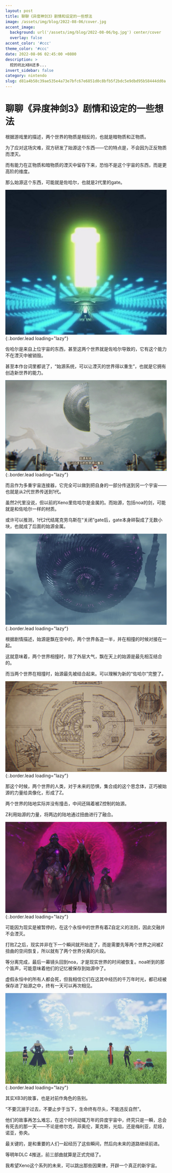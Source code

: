 ```yaml
---
layout: post
title: 聊聊《异度神剑3》剧情和设定的一些想法
image: /assets/img/blog/2022-08-06/cover.jpg
accent_image: 
  background: url('/assets/img/blog/2022-08-06/bg.jpg') center/cover
  overlay: false
accent_color: '#ccc'
theme_color: '#ccc'
date: 2022-08-06 02:45:00 +0800
description: >
  挖的坑比XBX还多...
invert_sidebar: false
category: nintendo
slug: d81a4b58c39ae535e4a73e7bfc67e6851d0c8bfb5f2bdc5e9dbd95b58444dd0a
---
```


# 聊聊《异度神剑3》剧情和设定的一些想法

根据游戏里的描述，两个世界的物质是相反的，也就是暗物质和正物质。

为了应对这场灾难，双方研发了始源这个东西——它的特点是，不会因为正反物质而湮灭。

而有能力在正物质和暗物质的湮灭中留存下来，恐怕不是这个宇宙的东西，而是更高阶的维度。

那么始源这个东西，可能就是佐哈尔，也就是2代里的gate。

![](/assets/img/blog/2022-08-05/1.jpg){:.border.lead loading="lazy"}

佐哈尔是来自上位宇宙的东西，甚至这两个世界就是佐哈尔导致的，它有这个能力不在湮灭中被销毁。

甚至本作台词里都说了，“始源系统，可以让湮灭的世界得以重生”，也就是它拥有创造新世界的能力。

![](/assets/img/blog/2022-08-05/2.jpg){:.border.lead loading="lazy"}

而且作为多重宇宙连接器，它完全可以做到把自身的一部分传送到另一个宇宙——也就是从2代世界传送到1代。

虽然2代里没说，但以前的Xeno里佐哈尔是金属的。而始源，包括noa的剑，可能就是和佐哈尔一样的材质。

或许可以推测，1代2代结尾克劳乌斯在“关闭”gate后，gate本身碎裂成了无数小块，也就成了后面的始源金属。

![](/assets/img/blog/2022-08-05/3.jpg){:.border.lead loading="lazy"}

根据剧情描述，始源是飘在空中的，两个世界各造一半，并在相撞的时候对接在一起。

这就意味着，两个世界相撞时，除了外层大气，飘在天上的始源是最先相互结合的。

而当两个世界在相撞时，始源最先被结合起来。可以理解为新的“佐哈尔”完整了。

![](/assets/img/blog/2022-08-05/4.jpg){:.border.lead loading="lazy"}

那这个时候，两个世界的人类，对于未来的恐惧，集合成的这个思念体，正巧被始源的力量给具像化，形成了Z。

两个世界的陆地实际并没有撞击，中间还隔着被Z控制的始源。

Z利用始源的力量，将两边的陆地通过扭曲进行了融合。

![](/assets/img/blog/2022-08-05/5.jpg){:.border.lead loading="lazy"}

可能因为现实是被暂停的，在这个永恒中的世界有着Z自定义的法则，因此交融并不会湮灭。

打败Z之后，现实并非在下一个瞬间就开始走了，而是需要先等两个世界之间被Z扭曲的空间恢复，所以就有了两个世界分离的片段。

等分离完成，最后一幕镜头回到noa，才是现实世界的时间被恢复。noa听到的那个笛声，可能意味着他们的记忆被保存到始源中了。

虚假永恒中的所有人都会死，但我相信它们在这其中经历的千万年时光，都已经被保存进了始源之中，终有一天可以再次相见。

![](/assets/img/blog/2022-08-05/6.jpg){:.border.lead loading="lazy"}

其实XB3的故事，也是对前作角色的告别。

“不要沉溺于过去，不要止步于当下，生命终有尽头，不能违反自然”。

他们的故事再怎么难忘，在这个时间动辄万年的异度宇宙中，终究只是一瞬，总会有死去的那一天——不论是修尔克，菲奥伦，莱克斯，光焰，还是梅利亚，尼娅，诺亚，弥央。

最关键的，是和重要的人们一起经历了这些瞬间，然后向未来的道路继续前进。

等明年DLC 4推送，前三部曲就算是正式完结了。

我希望Xeno这个系列的未来，可以跳出那些因果律，开辟一个真正的新宇宙。




